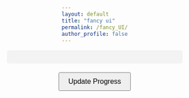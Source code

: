 ```yaml
---
layout: default
title: "fancy ui"
permalink: /fancy_UI/
author_profile: false
---
```


<!-- Include your CSS styles here -->
<style>
body {
  font-family: Arial, sans-serif;
  display: flex;
  justify-content: center;
  align-items: center;
  flex-direction: column;
  height: 100vh;
  margin: 0;
}

.progress-bar-container {
  width: 100%;
  max-width: 400px;
  height: 30px;
  background-color: #f3f3f3;
  border-radius: 5px;
}

.progress-bar {
  height: 100%;
  width: 0;
  background-color: #4CAF50;
  border-radius: 5px;
  transition: width 0.4s ease-in-out;
}

button {
  margin-top: 20px;
  padding: 10px 20px;
  font-size: 16px;
  cursor: pointer;
}
</style>


<!DOCTYPE html>
<html lang="en">
<head>
  <meta charset="UTF-8">
  <meta name="viewport" content="width=device-width, initial-scale=1.0">
  <title>Progress Bar</title>
</head>
<body>
  <div class="progress-bar-container">
    <div class="progress-bar" id="progressBar"></div>
  </div>
  <button onclick="updateProgress()">Update Progress</button>
</body>
</html>

<script>
let progress = 0;

function updateProgress() {
  const progressBar = document.getElementById('progressBar');

  progress += 10;
  if (progress > 100) {
    progress = 0;
  }
  progressBar.style.width = progress + '%';
}
</script>